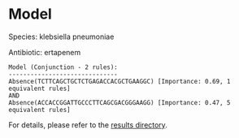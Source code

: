 
# Model

Species: klebsiella pneumoniae

Antibiotic: ertapenem

```
Model (Conjunction - 2 rules):
------------------------------
Absence(TCTTCAGCTGCTCTGAGACCACGCTGAAGGC) [Importance: 0.69, 1 equivalent rules]
AND
Absence(ACCACCGGATTGCCCTTCAGCGACGGGAAGG) [Importance: 0.47, 5 equivalent rules]

```

For details, please refer to the [results directory](../../../../../results/scm_b/klebsiella+pneumoniae/ertapenem/repeat_8/).

